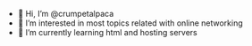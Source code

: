 - 👋 Hi, I’m @crumpetalpaca
- 👀 I’m interested in most topics related with online networking
- 🌱 I’m currently learning html and hosting servers

<!---
crumpetalpaca/crumpetalpaca is a ✨ special ✨ repository because its `README.md` (this file) appears on your GitHub profile.
You can click the Preview link to take a look at your changes.
--->
